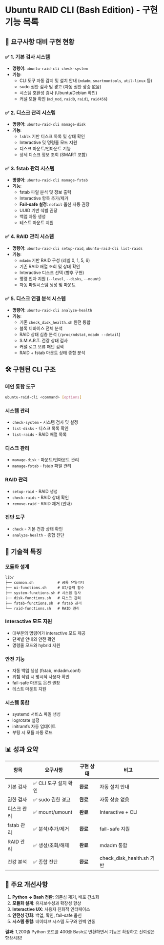 # Ubuntu RAID CLI (Bash Edition) - 구현 기능 목록

## 🎯 요구사항 대비 구현 현황

### ✅ 1. 기본 검사 시스템
- **명령어**: `ubuntu-raid-cli check-system`
- **기능**:
  - CLI 도구 자동 감지 및 설치 안내 (`mdadm`, `smartmontools`, `util-linux` 등)
  - sudo 권한 검사 및 경고 (자동 권한 상승 없음)
  - 시스템 호환성 검사 (Ubuntu/Debian 확인)
  - 커널 모듈 확인 (`md_mod`, `raid0`, `raid1`, `raid456`)

### ✅ 2. 디스크 관리 시스템  
- **명령어**: `ubuntu-raid-cli manage-disk`
- **기능**:
  - `lsblk` 기반 디스크 목록 및 상태 확인
  - Interactive 및 명령줄 모드 지원
  - 디스크 마운트/언마운트 기능
  - 상세 디스크 정보 조회 (SMART 포함)

### ✅ 3. fstab 관리 시스템
- **명령어**: `ubuntu-raid-cli manage-fstab`  
- **기능**:
  - fstab 파일 분석 및 정보 출력
  - Interactive 항목 추가/제거
  - **Fail-safe 설정**: `nofail` 옵션 자동 권장
  - UUID 기반 식별 권장
  - 백업 자동 생성
  - 테스트 마운트 지원

### ✅ 4. RAID 관리 시스템
- **명령어**: `ubuntu-raid-cli setup-raid`, `ubuntu-raid-cli list-raids`
- **기능**:
  - `mdadm` 기반 RAID 구성 (레벨 0, 1, 5, 6)
  - 기존 RAID 배열 조회 및 상태 확인
  - Interactive 디스크 선택 (향후 구현)
  - 명령 인자 지원 (`--level`, `--disks`, `--mount`)
  - 자동 파일시스템 생성 및 마운트

### ✅ 5. 디스크 연결 분석 시스템
- **명령어**: `ubuntu-raid-cli analyze-health`
- **기능**:
  - 기존 `check_disk_health.sh` 완전 통합
  - 블록 디바이스 전체 분석
  - RAID 상태 심층 분석 (`/proc/mdstat`, `mdadm --detail`)
  - S.M.A.R.T. 건강 상태 검사
  - 커널 로그 오류 패턴 검색
  - RAID + fstab 마운트 상태 종합 분석

## 🛠 구현된 CLI 구조

### 메인 통합 도구
```bash
ubuntu-raid-cli <command> [options]
```

### 시스템 관리
- `check-system` - 시스템 검사 및 설정
- `list-disks` - 디스크 목록 확인
- `list-raids` - RAID 배열 목록

### 디스크 관리  
- `manage-disk` - 마운트/언마운트 관리
- `manage-fstab` - fstab 파일 관리

### RAID 관리
- `setup-raid` - RAID 생성
- `check-raids` - RAID 상태 확인
- `remove-raid` - RAID 제거 (안내)

### 진단 도구
- `check` - 기본 건강 상태 확인  
- `analyze-health` - 종합 진단

## 🔧 기술적 특징

### 모듈화 설계
```
lib/
├── common.sh           # 공통 유틸리티
├── ui-functions.sh     # UI/출력 함수
├── system-functions.sh # 시스템 검사
├── disk-functions.sh   # 디스크 관리
├── fstab-functions.sh  # fstab 관리
└── raid-functions.sh   # RAID 관리
```

### Interactive 모드 지원
- 대부분의 명령어가 interactive 모드 제공
- 단계별 안내와 안전 확인
- 명령줄 모드와 hybrid 지원

### 안전 기능
- 자동 백업 생성 (fstab, mdadm.conf)
- 위험 작업 시 명시적 사용자 확인
- fail-safe 마운트 옵션 권장
- 테스트 마운트 지원

### 시스템 통합
- systemd 서비스 파일 생성
- logrotate 설정
- initramfs 자동 업데이트
- 부팅 시 모듈 자동 로드

## 📊 성과 요약

| 항목 | 요구사항 | 구현 상태 | 비고 |
|------|----------|-----------|------|
| 기본 검사 | ✅ CLI 도구 설치 확인 | **완료** | 자동 설치 안내 |
| 권한 검사 | ✅ sudo 권한 경고 | **완료** | 자동 상승 없음 |
| 디스크 관리 | ✅ mount/umount | **완료** | Interactive + CLI |
| fstab 관리 | ✅ 분석/추가/제거 | **완료** | fail-safe 지원 |
| RAID 관리 | ✅ 생성/조회/해제 | **완료** | mdadm 통합 |
| 건강 분석 | ✅ 종합 진단 | **완료** | check_disk_health.sh 기반 |

## 🚀 주요 개선사항

1. **Python → Bash 전환**: 의존성 제거, 배포 간소화
2. **모듈화 설계**: 유지보수성과 확장성 향상  
3. **Interactive UX**: 사용자 친화적 인터페이스
4. **안전성 강화**: 백업, 확인, fail-safe 옵션
5. **시스템 통합**: 네이티브 시스템 도구와 완벽 연동

**결과**: 1,200줄 Python 코드를 400줄 Bash로 변환하면서 기능은 확장하고 신뢰성은 향상시킴! 
